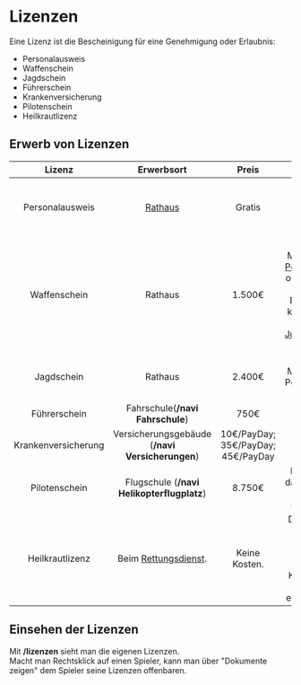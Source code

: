 # Lizenzen 
Eine Lizenz ist die Bescheinigung für eine Genehmigung oder Erlaubnis:

* Personalausweis
* Waffenschein
* Jagdschein
* Führerschein
* Krankenversicherung
* Pilotenschein
* Heilkrautlizenz

## Erwerb von Lizenzen

| Lizenz              | Erwerbsort                              | Preis                              | Info                                                                                                    |
|:-------------------:|:---------------------------------------:|:----------------------------------:|:-------------------------------------------------------------------------------------------------------:|
| Personalausweis     | [Rathaus](../../pages/orte/rathaus.md)                            | Gratis                             | Kann nur einmal erstellt werden. Danach muss erst ein [Charaktertod](../../pages/krankheiten/gesundheit.md) erfolgen. |
| Waffenschein        | Rathaus                              | 1.500€                             | Kann bei Missbrauch von der [Polizei](../../pages/fraktionen/polizei.md) abgenommen oder beschlagnahmt werden. Bei Beschlagnahmung kann dieser für 20€ bei der [Justizvollzugsanstalt](../../pages/orte/jva.md) abgeholt werden. |
| Jagdschein          | Rathaus                              | 2.400€                             | Kann bei Missbrauch von der Polizei abgenommen werden.                                                  |
| Führerschein        | Fahrschule(**/navi Fahrschule**)                              | 750€                               |                                                                                                         |
| Krankenversicherung | Versicherungsgebäude (**/navi Versicherungen**) | 10€/PayDay;<br> 35€/PayDay;<br> 45€/PayDay | NPC Antonia mit Rechtsklick anklicken.                                                                  |
| Pilotenschein       | Flugschule (**/navi Helikopterflugplatz**)              | 8.750€                             | Bei Verstoß gegen das Serverregelwerk kann der Schein entzogen werden.                                |
| Heilkrautlizenz | Beim [Rettungsdienst](../../pages/fraktionen/rettungsdienst.md). | Keine Kosten. | Die Lizenz gilt für 2 Wochen und man darf 10 Gramm [Heilkraut](../../pages/bmt/heilkraut.md) bei sich führen.<br> Kann jederzeit vom Rettungdienst eingezogen werden. |

## Einsehen der Lizenzen

Mit **/lizenzen** sieht man die eigenen Lizenzen.  
Macht man Rechtsklick auf einen Spieler, kann man über "Dokumente zeigen" dem Spieler seine Lizenzen offenbaren.

